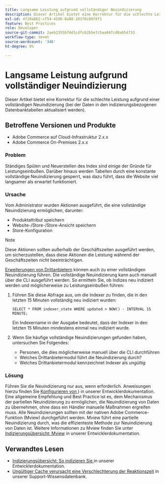 ```yaml
---
title: Langsame Leistung aufgrund vollständiger Neuindizierung
description: Dieser Artikel bietet eine Korrektur für die schlechte Leistung aufgrund einer vollständigen Neuindizierung (bei der Daten in den indizierungsbezogenen Datenbanktabellen aktualisiert werden).
exl-id: 4f20a862-cf54-4196-8a88-101f0c80f8f1
feature: Best Practices
role: Developer
source-git-commit: 2aeb2355b74d1cdfc62b5e7c5aa04fcd0a654733
workflow-type: tm+mt
source-wordcount: '346'
ht-degree: 0%

---
```


# Langsame Leistung aufgrund vollständiger Neuindizierung

Dieser Artikel bietet eine Korrektur für die schlechte Leistung aufgrund einer vollständigen Neuindizierung (bei der Daten in den indizierungsbezogenen Datenbanktabellen aktualisiert werden).

## Betroffene Versionen und Produkte

* Adobe Commerce auf Cloud-Infrastruktur 2.x.x
* Adobe Commerce On-Premises 2.x.x

### Problem

Ständiges Spülen und Neuerstellen des Index sind einige der Gründe für Leistungseinbußen. Darüber hinaus werden Tabellen durch eine konstante vollständige Neuindizierung gesperrt, was dazu führt, dass die Website viel langsamer als erwartet funktioniert.

### Ursache

Vom Administrator wurden Aktionen ausgeführt, die eine vollständige Neuindizierung ermöglichen, darunter:

* Produktattribut speichern
* Website-/Store-/Store-Ansicht speichern
* Store-Konfiguration

>[!NOTE]
>
>Diese Aktionen sollten außerhalb der Geschäftszeiten ausgeführt werden, um sicherzustellen, dass diese Aktionen die Leistung während der Geschäftszeiten nicht beeinträchtigen.

[Erweiterungen von Drittanbietern](https://support.magento.com/hc/en-us/articles/360042361152-Best-Practices-for-using-third-party-extensions-in-Magento) können auch zu einer vollständigen Neuindizierung führen. Die vollständige Neuindizierung kann auch manuell über die CLI ausgeführt werden. So ermitteln Sie, ob Indizes neu indiziert werden und möglicherweise zu Leistungseinbußen führen:

1. Führen Sie diese Abfrage aus, um die Indexer zu finden, die in den letzten 15 Minuten vollständig neu indiziert wurden:

   ```
   SELECT * FROM indexer_state WHERE updated > NOW() - INTERVAL 15 MINUTE;
   ```

   Ein Indexername in der Ausgabe bedeutet, dass der Indexer in den letzten 15 Minuten mindestens einmal neu indiziert wurde.

1. Wenn Sie häufige vollständige Neuindizierungen gefunden haben, untersuchen Sie Folgendes:
   * Personen, die dies möglicherweise manuell über die CLI durchführen
   * Welches Drittanbietermodul führt die Neuindizierung durch?
   * Welches Drittanbietermodul kennzeichnet Indexer als *ungültig*

### Lösung

Führen Sie die Neuindizierung nur aus, wenn erforderlich. Anweisungen hierzu finden Sie [Konfigurieren von ](https://experienceleague.adobe.com/en/docs/commerce-operations/configuration-guide/cli/manage-indexers#configure-indexers)) in unserer Entwicklerdokumentation. Eine allgemeine Empfehlung und Best Practice ist es, dem Mechanismus der partiellen Neuindizierung zu ermöglichen, die Neuindizierung von Daten zu übernehmen, ohne dass ein Händler manuelle Maßnahmen ergreifen muss. Alle Neuindizierungen sollten mit der nativen Adobe Commerce-Funktion (Mview) durchgeführt werden. Mview führt eine partielle Neuindizierung durch, was die effizienteste Methode zur Neuindizierung von Daten ist. Weitere Informationen zu Mview finden Sie unter [Indizierungsübersicht: Mview](https://developer.adobe.com/commerce/php/development/components/indexing/#mview) in unserer Entwicklerdokumentation.

## Verwandtes Lesen

* [Indizierungsübersicht: So indizieren Sie ](https://developer.adobe.com/commerce/php/development/components/indexing/#how-to-reindex) in unserer Entwicklerdokumentation.
* [Ungültiger Cache verursacht eine Verschlechterung der Reaktionszeit](/help/troubleshooting/miscellaneous/invalidated-cache-causes-response-time-degradation.md) in unserer Support-Wissensdatenbank.
